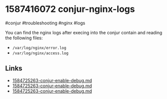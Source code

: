 # 1587416072 conjur-nginx-logs
#conjur #troubleshooting #nginx #logs

You can find the nginx logs after execing into the conjur contain and reading the following files:
- `/var/log/nginx/error.log`
- `/var/log/nginx/access.log`


## Links
- [1584725263-conjur-enable-debug.md](1584725263-conjur-enable-debug.md)
- [1584725263-conjur-enable-debug.md](1584725263-conjur-enable-debug.md)
- [1584725263-conjur-enable-debug.md](1584725263-conjur-enable-debug.md)
